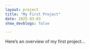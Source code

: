 ```yaml
---
layout: project
title: "My First Project"
date: 2025-03-03
show_devblogs: false

---
```

Here’s an overview of my first project...